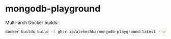 # mongodb-playground

Multi-arch Docker builds:

```bash
docker buildx build -t ghcr.io/alehechka/mongodb-playground:latest --platform=linux/arm64,linux/amd64 . --push
```
